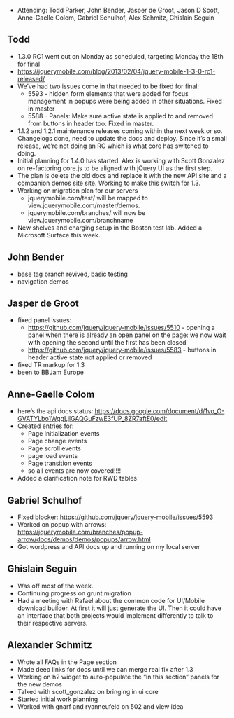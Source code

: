 * Attending: Todd Parker, John Bender, Jasper de Groot, Jason D Scott, Anne-Gaelle Colom, Gabriel Schulhof, Alex Schmitz, Ghislain Seguin

## Todd
* 1.3.0 RC1 went out on Monday as scheduled, targeting Monday the 18th for final
* https://jquerymobile.com/blog/2013/02/04/jquery-mobile-1-3-0-rc1-released/
* We’ve had two issues come in that needed to be fixed for final:
  - 5593 - hidden form elements that were added for focus management in popups were being added in other situations. Fixed in master
  - 5588 - Panels: Make sure active state is applied to and removed from buttons in header too. Fixed in master.
* 1.1.2 and 1.2.1 maintenance releases coming within the next week or so. Changelogs done, need to update the docs and deploy. Since it’s a small release, we’re not doing an RC which is what core has switched to doing.
* Initial planning for 1.4.0 has started. Alex is working with Scott Gonzalez on re-factoring core.js to be aligned with jQuery UI as the first step.
* The plan is delete the old docs and replace it with the new API site and a companion demos site site. Working to make this switch for 1.3.
* Working on migration plan for our servers
  - jquerymobile.com/test/ will be mapped to view.jquerymobile.com/master/demos.
  - jquerymobile.com/branches/ will now be view.jquerymobile.com/branchname 
* New shelves and charging setup in the Boston test lab. Added a Microsoft Surface this week.

## John Bender
* base tag branch revived, basic testing
* navigation demos

## Jasper de Groot
* fixed panel issues:
  - https://github.com/jquery/jquery-mobile/issues/5510 - opening a panel when there is already an open panel on the page: we now wait with opening the second until the first has been closed
  - https://github.com/jquery/jquery-mobile/issues/5583 - buttons in header active state not applied or removed
* fixed TR markup for 1.3
* been to BBJam Europe

## Anne-Gaelle Colom
* here’s the api docs status: https://docs.google.com/document/d/1vo_O-GVATYLbo1WggLjlGAQGuFzwE3fUP_8ZR7aftE0/edit
* Created entries for:
  - Page Initialization events
  - Page change events
  - Page scroll events
  - page load events
  - Page transition events
  - so all events are now covered!!!!
* Added a clarification note for RWD tables

## Gabriel Schulhof
* Fixed blocker: https://github.com/jquery/jquery-mobile/issues/5593
* Worked on popup with arrows: https://jquerymobile.com/branches/popup-arrow/docs/demos/demos/popups/arrow.html
* Got wordpress and API docs up and running on my local server

## Ghislain Seguin
* Was off most of the week.
* Continuing progress on grunt migration
* Had a meeting with Rafael about the common code for UI/Mobile download builder. At first it will just generate the UI. Then it could have an interface that both projects would implement differently to talk to their respective servers.

## Alexander Schmitz
* Wrote all FAQs in the Page section
* Made deep links for docs until we can merge real fix after 1.3
* Working on h2 widget to auto-populate the “In this section” panels for the new demos
* Talked with scott_gonzalez on bringing in ui core
* Started initial work planning
* Worked with gnarf and ryanneufeld on 502 and view idea
